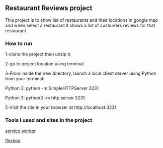 ## Restaurant Reviews project
This project is to show list of restaurants and their locations in google map and when select a restaurant 
it shows a list of customers reviews for that restaurant
### How to run 
1-clone the project then unzip it.

2-go to project location using terminal 

3-From inside the new directory, launch a local client server using Python from your terminal:

Python 2: python -m SimpleHTTPServer 3231 

Python 3: python3 -m http.server 3231.

5-Visit the site in your browser at http://localhost:3231

### Tools I used and sites in the project 
[service worker](https://developers.google.com/web/fundamentals/primers/service-workers/)

[flexbox](https://css-tricks.com/snippets/css/a-guide-to-flexbox/)
